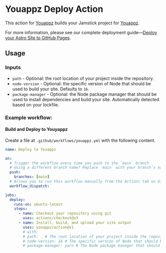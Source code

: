 # Youappz Deploy Action

This action for [Youappz](https://sitez.youappz.com/) builds your Jamstick project for [Youappz](https://sitez.youappz.com/).

For more information, please see our complete deployment guide—[Deploy your Astro Site to GitHub Pages](https://docs.astro.build/en/guides/deploy/github/).

## Usage

### Inputs

- `path` - Optional: the root location of your project inside the repository.
- `node-version` - Optional: the specific version of Node that should be used to build your site. Defaults to `16`.
- `package-manager` - Optional: the Node package manager that should be used to install dependencies and build your site. Automatically detected based on your lockfile.

### Example workflow:

#### Build and Deploy to Youyappz

Create a file at `.github/workflows/youappz.yml` with the following content.

```yml
name: Deploy to Youappz

on:
  # Trigger the workflow every time you push to the `main` branch
  # Using a different branch name? Replace `main` with your branch’s name
  push:
    branches: [main]
  # Allows you to run this workflow manually from the Actions tab on GitHub.
  workflow_dispatch:

jobs:
  deploy:
    runs-on: ubuntu-latest
    steps:
      - name: Checkout your repository using git
        uses: actions/checkout@v3
      - name: Install, build, and upload your site output
        uses: youappz/action@v1
        # with:
        # path: . # The root location of your project inside the repository. (optional)
        # node-version: 16 # The specific version of Node that should be used to build your site. Defaults to 16. (optional)
        # package-manager: yarn # The Node package manager that should be used to install dependencies and build your site. Automatically detected based on your lockfile. (optional)
```
